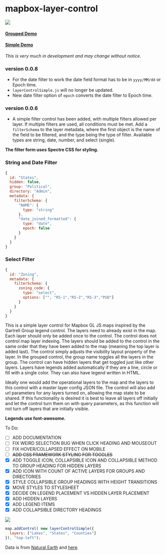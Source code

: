 # mapbox-layer-control


![](mgl-lc-grouped.gif)

#### [Grouped Demo](https://reyemtm.github.io/mapbox-layer-control/example/grouped.html?rivers=true&riversCase=true&States=true&states-fill=true&Counties=true#4.11/38.61/-96.05)

#### [Simple Demo](https://reyemtm.github.io/mapbox-layer-control/example/simple.html)

*This is very much in development and may change without notice.*

### version 0.0.8
- For the date filter to work the date field format has to be in ``yyyy/MM/dd`` or Epoch time.
- ``layerControlSimple.js`` will no longer be updated.
- New date filter option of `epoch` converts the date filter to Epoch time.

### version 0.0.6

- A simple filter control has been added, with multiple filters allowed per layer. If multiple filters are used, all conditions must be met. Add a ``filterSchema`` to the layer metadata, where the first object is the name of the field to be filtered, and the type being the type of filter. Available types are string, date, number, and select (single). 

**The filter form uses Spectre CSS for styling.**

### String and Date Filter

```JavaScript
{
  id: "States",
  hidden: false,
  group: "Political",
  directory: "Admin",
  metadata: {
    filterSchema: {
      "NAME": {
        type: "string"
      },
      "date_joined_formatted": {
        type: "date",
        epoch: false
      }
    }
  }
}
```

### Select Filter

```JavaScript
{
  id: "Zoning",
  metadata: {
    filterSchema: {
      zoning_code: {
        type: "select",
        options: ["", "RS-1","RS-2","RS-3","PUD"]  
      }
    }
  }
}
```



This is a simple layer control for Mapbox GL JS maps inspired by the Gartrell Group legend control. The layers need to already exist in the map. Each layer should only be added once to the control. The control does not control map layer indexing. The layers should be added to the control in the same order that they have been added to the map (meaning the top layer is added last). The control simply adjusts the visibility layout property of the layer. In the grouped control, the group name toggles all the layers in the group. The control can have hidden layers that get toggled just like other layers. Layers have legends added automatically if they are a line, circle or fill with a single color. They can also have legend written in HTML.

Ideally one would add the operational layers to the map and the layers to this control with a master layer config JSON file. The control will also add url parameters for any layers turned on, allowing the map state to be shared. If this functionality is desired it is best to leave all layers off initially and let the control turn them on with query parameters, as this function will not turn off layers that are initially visible.

**Legends use font-awesome.**

To Do:

* [ ] ADD DOCUMENTATION
* [ ] FIX WEIRD SELECTION BUG WHEN CLICK HEADING AND MOUSEOUT
* [ ] FIX HOVER/COLLAPSED EFFECT ON MOBILE
* [ ] ~~ADD CSS FRAMEWORK STYLING FOR TOGGLES~~
* [X] ADD TOGGLE ICON, COLLAPSIBLE ICON AND COLLAPSIBLE METHOD TO GROUP HEADING FOR HIDDEN LAYERS
* [X] ADD ICON WITH COUNT OF ACTIVE LAYERS FOR GROUPS AND DIRECTORIES
* [X] STYLE COLLAPSIBLE GROUP HEADINGS WITH HEIGHT TRANSITIONS
* [X] MOVE STYLES TO STYLESHEET
* [X] DECIDE ON LEGEND PLACEMENT VS HIDDEN LAYER PLACEMENT
* [x] ADD HIDDEN LAYERS
* [x] ADD LEGEND ITEMS
* [x] ADD COLLAPSIBLE DIRECTORY HEADINGS

![](simple.jpg)

```javascript
map.addControl( new layerControlSimple({
  layers: ["Lakes", "States", "Counties"]
}), "top-left");
```
Data is from [Natural Earth](https://www.naturalearthdata.com/) and [here](https://eric.clst.org/tech/usgeojson/).
